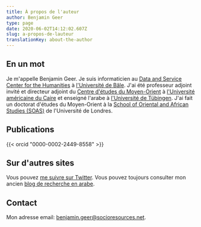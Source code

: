 ```yaml
---
title: À propos de l'auteur
author: Benjamin Geer
type: page
date: 2020-06-02T14:12:02.607Z
slug: a-propos-de-lauteur
translationKey: about-the-author
---
```


## En un mot

Je m'appelle Benjamin Geer. Je suis informaticien au [Data and
Service Center for the Humanities](https://dasch.swiss) à [l'Université de
Bâle](http://www.unibas.ch). J'ai été professeur adjoint invité et directeur
adjoint du [Centre d'études du
Moyen-Orient](http://www.aucegypt.edu/GAPP/mesc/Pages/default.aspx) à
[l'Université américaine du Caire](http://www.aucegypt.edu) et enseigné l'arabe
à [l'Université de Tübingen](http://www.uni-tuebingen.de). J'ai fait un doctorat
d'études du Moyen-Orient à la [School of Oriental and African Studies
(SOAS)](http://www.soas.ac.uk/) de l'Université de Londres.

## Publications

{{< orcid "0000-0002-2449-8558" >}}

## Sur d'autres sites

Vous pouvez [me suivre sur Twitter](http://twitter.com/benjamingeer). Vous
pouvez toujours consulter mon ancien [blog de recherche en
arabe](http://benjamingeer.blogspot.com).

## Contact

Mon adresse email:
[benjamin.geer@socioresources.net](mailto:benjamin.geer@socioresources.net).
